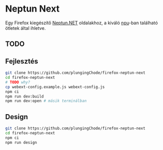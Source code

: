 # Neptun Next

Egy Firefox kiegészítő [Neptun.NET](https://hu.wikipedia.org/wiki/Neptun.NET) oldalakhoz, a kiváló [npu](https://github.com/solymosi/npu)-ban található ötletek által ihletve.

## TODO

## Fejlesztés

```sh
git clone https://github.com/plungingChode/firefox-neptun-next
cd firefox-neptun-next
# TODO why?
cp webext-config.example.js webext-config.js
npm ci
npm run dev:build
npm run dev:open # másik terminálban
```

## Design

```sh
git clone https://github.com/plungingChode/firefox-neptun-next
cd firefox-neptun-next
npm ci
npm run design
```
